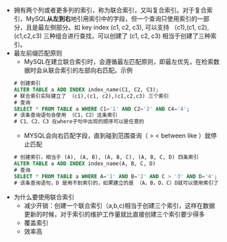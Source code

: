 - 拥有两个列或者更多列的索引，称为联合索引，又叫复合索引。对于复合索引，MySQL**从左到右**地引用索引中的字段，但一个查询只使用索引的一部分，且是最左侧部分。如 key index (c1, c2, c3), 可以支持 （c1),(c1, c2),(c1,c2,c3) 三种组合进行查找，可以创建了 (c1, c2, c3) 相当于创建了三种索引。
- 最左前缀匹配原则
    - MySQL在建立联合索引时，会遵循最左匹配原则，即最左优先，在检索数据时会从联合索引的左部向右匹配。示例
   ```sql
   # 创建索引
   ALTER TABLE a ADD INDEX index_name(C1, C2, C3);
   # 联合索引实际建立了 （c1),(c1, c2),(c1,c2,c3) 三个索引
   # 查询
   SELECT * FROM TABLE a WHERE C1='1' AND C2='2' AND C4='4';
   # 该条查询语句会使用 （C1，C2）这条索引
   # C1、C2、C3 在where子句中出现的顺序可以是任意的
   ```
   - MYSQL会向右匹配字段，直到碰到范围查询（ > < between like ）就停止匹配
   ```sql
   # 创建索引，相当于 (A), (A, B), (A, B, C), (A, B, C, D) 四条索引
   ALTER TABLE a ADD INDEX index_name(A, B, C, D)
   # 查询
   SELECT * FROM TABLE a WHERE A='1' AND B='2' AND C > '3' AND D='4';
   # 该条查询语句，D 是用不到索引的，如果建立的是 （A，B，D，C）D就可以使用索引了
   ```
- 为什么要使用联合索引
    - 减少开销：创建一个联合索引（a,b,c)相当于创建三个索引，这样在数据更新的时候，对于索引的维护工作量就比直接创建三个索引要少得多
    - 覆盖索引
    - 效率高
